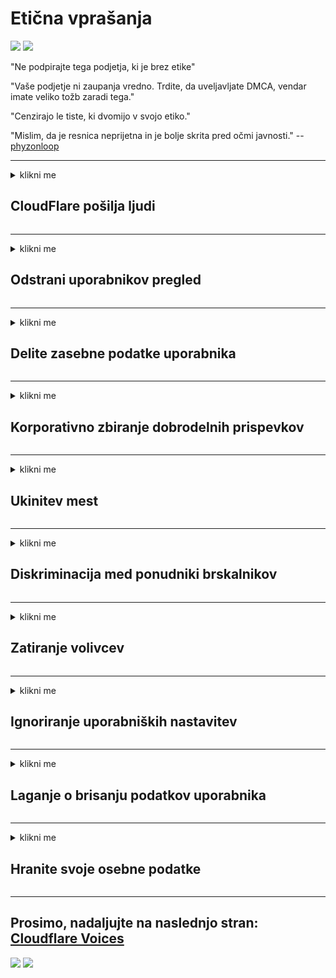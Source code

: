 # Etična vprašanja

![](https://codeberg.org/crimeflare/cloudflare-tor/media/branch/master/image/itsreallythatbad.jpg)
![](https://codeberg.org/crimeflare/cloudflare-tor/media/branch/master/image/telegram/c81238387627b4bfd3dcd60f56d41626.jpg)

"Ne podpirajte tega podjetja, ki je brez etike"

"Vaše podjetje ni zaupanja vredno. Trdite, da uveljavljate DMCA, vendar imate veliko tožb zaradi tega."

"Cenzirajo le tiste, ki dvomijo v svojo etiko."

"Mislim, da je resnica neprijetna in je bolje skrita pred očmi javnosti."  -- [phyzonloop](https://twitter.com/phyzonloop)


---


<details>
<summary>klikni me

## CloudFlare pošilja ljudi
</summary>


Cloudflare pošilja neželeno e-pošto drugim uporabnikom, ki niso Cloudflare.

- E-poštna sporočila pošiljajte samo naročnikom, ki so se prijavili
- Ko uporabnik reče "ustavi", nato preneha pošiljati e-pošto

Tako preprosto. Toda Cloudflare ne skrbi.
Cloudflare je dejal, da uporaba njihove storitve lahko ustavi vse neželene pošiljatelje ali napadalce.
Kako lahko ustavimo Cloudflare, ne da bi aktivirali Cloudflare?


| 🖼 | 🖼 |
| --- | --- |
| ![](https://codeberg.org/crimeflare/cloudflare-tor/media/branch/master/image/cfspam01.jpg) | ![](https://codeberg.org/crimeflare/cloudflare-tor/media/branch/master/image/cfspam03.jpg) |
| ![](https://codeberg.org/crimeflare/cloudflare-tor/media/branch/master/image/cfspam02.jpg) | ![](https://codeberg.org/crimeflare/cloudflare-tor/media/branch/master/image/cfspambrittany.jpg)<br>![](https://codeberg.org/crimeflare/cloudflare-tor/media/branch/master/image/cfspamtwtr.jpg) |

</details>

---

<details>
<summary>klikni me

## Odstrani uporabnikov pregled
</summary>


Negativne ocene cenzurnega oblaka.
Če na Twitterju objavite besedilo proti oblaku Cloudflare, imate priložnost, da od uslužbenca Cloudflare odgovorite s sporočilom "Ne, ni".
Če na katerem koli spletnem mestu objavite negativno mnenje, ga bodo poskusili cenzurirati.


| 🖼 | 🖼 |
| --- | --- |
| ![](https://codeberg.org/crimeflare/cloudflare-tor/media/branch/master/image/cfcenrev_01.jpg)<br>![](https://codeberg.org/crimeflare/cloudflare-tor/media/branch/master/image/cfcenrev_02.jpg) | ![](https://codeberg.org/crimeflare/cloudflare-tor/media/branch/master/image/cfcenrev_03.jpg) |

</details>

---

<details>
<summary>klikni me

## Delite zasebne podatke uporabnika
</summary>


Cloudflare ima velik problem nadlegovanja.
Cloudflare deli osebne podatke tistih, ki se pritožujejo nad gostilnimi spletnimi mesti.
Včasih od vas zahtevajo, da navedete svoj osebni dokument.
Če nočete nadlegovati, napadati, pretepati ali ubijati, se raje izogibajte spletnim mestom, ki jih oblak ne predstavlja.


| 🖼 | 🖼 |
| --- | --- |
| ![](https://codeberg.org/crimeflare/cloudflare-tor/media/branch/master/image/cfdox_what.jpg) | ![](https://codeberg.org/crimeflare/cloudflare-tor/media/branch/master/image/cfdox_swat.jpg) |
| ![](https://codeberg.org/crimeflare/cloudflare-tor/media/branch/master/image/cfdox_kill.jpg) | ![](https://codeberg.org/crimeflare/cloudflare-tor/media/branch/master/image/cfdox_threat.jpg) |
| ![](https://codeberg.org/crimeflare/cloudflare-tor/media/branch/master/image/cfdox_dox.jpg) | ![](https://codeberg.org/crimeflare/cloudflare-tor/media/branch/master/image/cfdox_ex1.jpg)<br>![](https://codeberg.org/crimeflare/cloudflare-tor/media/branch/master/image/cfdox_ex2.jpg) |

</details>

---

<details>
<summary>klikni me

## Korporativno zbiranje dobrodelnih prispevkov
</summary>


CloudFlare prosi za dobrodelne prispevke.
Precej grozno je, da bi ameriška korporacija zaprosila za dobrodelnost poleg neprofitnih organizacij, ki imajo dobre namene.
Če želite blokirati ljudi ali zapravljati čas drugih ljudi, boste morda želeli naročiti nekaj pizz za zaposlene v Cloudflare.


![](https://codeberg.org/crimeflare/cloudflare-tor/media/branch/master/image/cfdonate.jpg)

</details>

---

<details>
<summary>klikni me

## Ukinitev mest
</summary>


Kaj boste storili, če bo vaše spletno mesto nenadoma propadlo?
Obstajajo poročila, da Cloudflare brez kakršnega koli opozorila briše konfiguracijo uporabnika ali ustavi storitev.
Predlagamo vam, da poiščete boljšega ponudnika.

![](https://codeberg.org/crimeflare/cloudflare-tor/media/branch/master/image/cftmnt.jpg)

</details>

---

<details>
<summary>klikni me

## Diskriminacija med ponudniki brskalnikov
</summary>


CloudFlare daje prednostne obravnave tistim, ki uporabljajo Firefox, hkrati pa uporabnikom ne-Tor-Browser-ja nad Torom nudi neprijazen odnos.
Uporabniki Tor, ki upravičeno zavrnejo izvajanje prostega javascripta, so deležni tudi sovražne obravnave.
Ta neenakost dostopa je zloraba nevtralnosti omrežja in zloraba moči.

![](https://codeberg.org/crimeflare/cloudflare-tor/media/branch/master/image/browdifftbcx.gif)

- Levo: brskalnik Tor, desno: Chrome. Isti IP naslov.

![](https://codeberg.org/crimeflare/cloudflare-tor/media/branch/master/image/browserdiff.jpg)

- Levo: brskalnik Tor onemogočen JavaScript, piškotek omogočen
- Pravica: Chrome Javascript omogočen, piškotek onemogočen

![](https://codeberg.org/crimeflare/cloudflare-tor/media/branch/master/image/cfsiryoublocked.jpg)

- QuteBrowser (manjši brskalnik) brez Tor (Clearnet IP)

| ***Brskalnik*** | ***Dostopno zdravljenje*** |
| --- | --- |
| Tor Browser (Javascript omogočen) | dostop dovoljen |
| Firefox (Javascript omogočen) | dostop degradiran |
| Chromium (Javascript omogočen) | dostop degradiran |
| Chromium or Firefox (Javascript onemogočen) | dostop zavrnjen |
| Chromium or Firefox (Piškotek je onemogočen) | dostop zavrnjen |
| QuteBrowser | dostop zavrnjen |
| lynx | dostop zavrnjen |
| w3m | dostop zavrnjen |
| wget | dostop zavrnjen |


Zakaj ne uporabite gumba za zvok za reševanje preprostega izziva?

Da, obstaja zvočni gumb, vendar nad Torom vedno ne deluje.
To sporočilo boste dobili, ko ga kliknete:

```
Poskusi znova kasneje
Vaš računalnik ali omrežje morda pošilja avtomatizirane poizvedbe.
Da bi zaščitili naše uporabnike, vaše zahteve trenutno ne moremo obdelati.
Za več podrobnosti obiščite našo stran za pomoč
```

</details>

---

<details>
<summary>klikni me

## Zatiranje volivcev
</summary>


Volivci v ameriških zveznih državah se registrirajo, da končno glasujejo prek spletne strani državnega sekretarja v državi njihovega prebivališča.
Republiški uradi državnega sekretarja nadzirajo zatiranje volivcev s pomočjo spletnega mesta Cloudflare.
Cloudflarejeva sovražna obravnava uporabnikov Tor, njegov položaj MITM kot centraliziranega globalnega nadzornega mesta in njegova splošna škodljiva vloga, bodoče volivce neradi registrirajo.
Še posebej liberalci vključujejo zasebnost.
Obrazci za registracijo volivcev zbirajo občutljive podatke o političnem nagibu volivca, osebnem fizičnem naslovu, številki socialne varnosti in datumu rojstva.
Večina držav javno objavi le del teh informacij, vendar Cloudflare vse te podatke vidi, ko se kdo registrira za glasovanje.

Upoštevajte, da registracija papirja ne zaobide Cloudflareja, ker bodo uslužbenci državnih uslužbencev za vnos podatkov verjetno za vnos podatkov uporabili spletno mesto Cloudflare.

| 🖼 | 🖼 |
| --- | --- |
| ![](https://codeberg.org/crimeflare/cloudflare-tor/media/branch/master/image/cfvotm_01.jpg) | ![](https://codeberg.org/crimeflare/cloudflare-tor/media/branch/master/image/cfvotm_02.jpg) |

- Change.org je znano spletno mesto za zbiranje glasov in ukrepanje.
“ljudje povsod začenjajo kampanje, zbirajo podpornike in sodelujejo z nosilci odločanja za iskanje rešitev.”
Na žalost si mnogi ne morejo ogledati spremembe.org zaradi agresivnega filtra Cloudflare.
Blokirajo jim podpise peticije in jih tako izključujejo iz demokratičnega postopka.
Uporaba druge platforme brez oblaka, kot je OpenPetition, pomaga odpraviti težavo.

| 🖼 | 🖼 |
| --- | --- |
| ![](https://codeberg.org/crimeflare/cloudflare-tor/media/branch/master/image/changeorgasn.jpg) | ![](https://codeberg.org/crimeflare/cloudflare-tor/media/branch/master/image/changeorgtor.jpg) |

- Cloudflarejev "atenski projekt" ponuja brezplačno zaščito na ravni podjetij na državnih in lokalnih spletnih volitvah.
Povedali so, da "njihovi volilni enoti lahko dostopajo do informacij o volitvah in registracije volivcev", vendar je to laž, ker veliko ljudi preprosto ne more brskati po mestu.

</details>

---

<details>
<summary>klikni me

## Ignoriranje uporabniških nastavitev
</summary>


Če nekaj izključite, pričakujete, da o tem ne boste prejeli nobenega e-poštnega sporočila.
Cloudflare ignorira uporabniške nastavitve in deli podatke s tretjimi podjetji brez privolitve stranke.
Če uporabljate njihov brezplačni načrt, vam včasih pošljejo e-poštno sporočilo s prošnjo za nakup mesečne naročnine.

![](https://codeberg.org/crimeflare/cloudflare-tor/media/branch/master/image/cfviopl_tp.jpg)

</details>

---

<details>
<summary>klikni me

## Laganje o brisanju podatkov uporabnika
</summary>


Po tem spletnem dnevniku stranke Cloudflare Cloudflare laže o brisanju računov.
Dandanes številna podjetja hranijo vaše podatke, potem ko ste zaprli ali odstranili račun.
Večina dobrih podjetij o tem omenja v svoji politiki zasebnosti.
Cloudflare? Št.

```
2019-08-05 CloudFlare mi je poslal potrditev, da so mi odstranili račun.
2019-10-02 Od CloudFlare sem prejel e-poštno sporočilo, "ker sem stranka"
```

Cloudflare ni vedel za besedo "odstrani".
Če je res odstranjen, zakaj je ta bivši kupec dobil e-pošto?
Omenil je tudi, da politika zasebnosti Cloudflare o tem ne omenja.

```
Njihova nova politika zasebnosti ne omenja hrambe podatkov eno leto.
```

![](https://codeberg.org/crimeflare/cloudflare-tor/media/branch/master/image/cfviopl_notdel.jpg)

Kako lahko zaupate Cloudflare, če je njihova politika zasebnosti LIE?

</details>

---

<details>
<summary>klikni me

## Hranite svoje osebne podatke
</summary>


Brisanje računa Cloudflare je težko.

```
Predložite vozovnico za podporo v kategoriji "Račun",
in zahtevajte izbris računa v telesu sporočila.
Pred zahtevo za izbris v računu ne smete imeti nobenih domen ali kreditnih kartic.
```

Prejeli boste to potrditveno e-poštno sporočilo.

![](https://codeberg.org/crimeflare/cloudflare-tor/media/branch/master/image/cf_deleteandkeep.jpg)

"Začeli smo obdelovati vašo prošnjo za izbris", vendar "bomo še naprej shranjevali vaše osebne podatke".

Lahko temu "zaupate"?

</details>

---

## Prosimo, nadaljujte na naslednjo stran:   [Cloudflare Voices](../PEOPLE.md)

![](https://codeberg.org/crimeflare/cloudflare-tor/media/branch/master/image/freemoldybread.jpg)
![](https://codeberg.org/crimeflare/cloudflare-tor/media/branch/master/image/cfisnotanoption.jpg)
